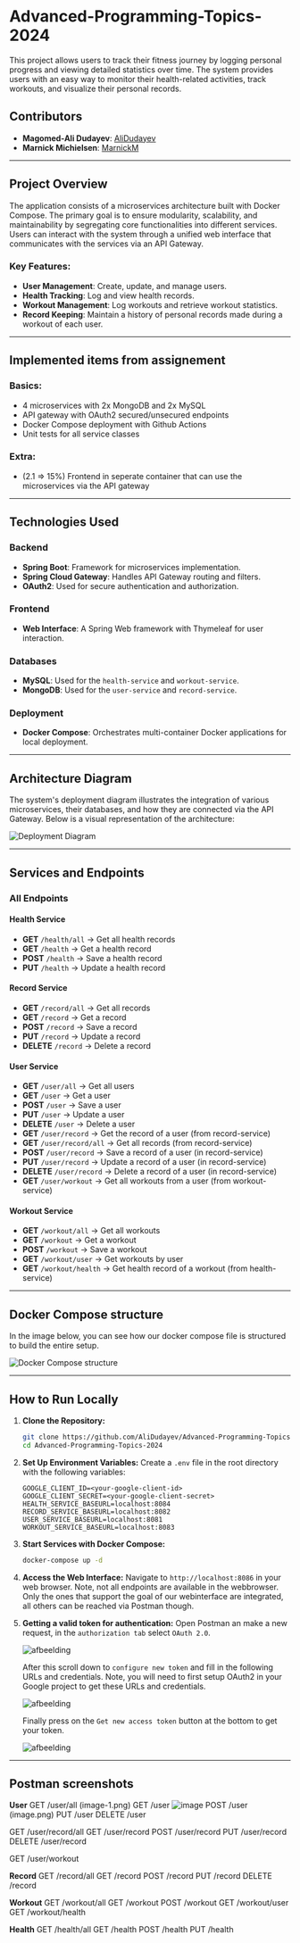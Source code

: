 # Advanced-Programming-Topics-2024

This project allows users to track their fitness journey by logging personal progress and viewing detailed statistics over time. The system provides users with an easy way to monitor their health-related activities, track workouts, and visualize their personal records.

## Contributors
- **Magomed-Ali Dudayev**: [AliDudayev](https://github.com/AliDudayev)
- **Marnick Michielsen**: [MarnickM](https://github.com/MarnickM)

---

## Project Overview

The application consists of a microservices architecture built with Docker Compose. The primary goal is to ensure modularity, scalability, and maintainability by segregating core functionalities into different services. Users can interact with the system through a unified web interface that communicates with the services via an API Gateway.

### Key Features:
- **User Management**: Create, update, and manage users.
- **Health Tracking**: Log and view health records.
- **Workout Management**: Log workouts and retrieve workout statistics.
- **Record Keeping**: Maintain a history of personal records made during a workout of each user.

---

## Implemented items from assignement

### Basics:
- 4 microservices with 2x MongoDB and 2x MySQL
- API gateway with OAuth2 secured/unsecured endpoints
- Docker Compose deployment with Github Actions
- Unit tests for all service classes

### Extra:
- (2.1 => 15%) Frontend in seperate container that can use the microservices via the API gateway

---

## Technologies Used

### Backend
- **Spring Boot**: Framework for microservices implementation.
- **Spring Cloud Gateway**: Handles API Gateway routing and filters.
- **OAuth2**: Used for secure authentication and authorization.

### Frontend
- **Web Interface**: A Spring Web framework with Thymeleaf for user interaction.

### Databases
- **MySQL**: Used for the `health-service` and `workout-service`.
- **MongoDB**: Used for the `user-service` and `record-service`.

### Deployment
- **Docker Compose**: Orchestrates multi-container Docker applications for local deployment.

---

## Architecture Diagram

The system's deployment diagram illustrates the integration of various microservices, their databases, and how they are connected via the API Gateway. Below is a visual representation of the architecture:

![Deployment Diagram](Schema_deployment.drawio.png)

---

## Services and Endpoints

### **All Endpoints**

#### Health Service
- **GET** `/health/all` -> Get all health records
- **GET** `/health` -> Get a health record
- **POST** `/health` -> Save a health record
- **PUT** `/health` -> Update a health record

#### Record Service
- **GET** `/record/all` -> Get all records
- **GET** `/record` -> Get a record
- **POST** `/record` -> Save a record
- **PUT** `/record` -> Update a record
- **DELETE** `/record` -> Delete a record

#### User Service
- **GET** `/user/all` -> Get all users
- **GET** `/user` -> Get a user
- **POST** `/user` -> Save a user
- **PUT** `/user` -> Update a user
- **DELETE** `/user` -> Delete a user
- **GET** `/user/record` -> Get the record of a user (from record-service)
- **GET** `/user/record/all` -> Get all records (from record-service)
- **POST** `/user/record` -> Save a record of a user (in record-service)
- **PUT** `/user/record` -> Update a record of a user (in record-service)
- **DELETE** `/user/record` -> Delete a record of a user (in record-service)
- **GET** `/user/workout` -> Get all workouts from a user (from workout-service)

#### Workout Service
- **GET** `/workout/all` -> Get all workouts
- **GET** `/workout` -> Get a workout
- **POST** `/workout` -> Save a workout
- **GET** `/workout/user` -> Get workouts by user
- **GET** `/workout/health` -> Get health record of a workout (from health-service)

---
## Docker Compose structure

In the image below, you can see how our docker compose file is structured to build the entire setup.

![Docker Compose structure](Docker_Compose.drawio.png)

---

## How to Run Locally

1. **Clone the Repository:**
   ```bash
   git clone https://github.com/AliDudayev/Advanced-Programming-Topics-2024.git
   cd Advanced-Programming-Topics-2024
   ```

2. **Set Up Environment Variables:**
   Create a `.env` file in the root directory with the following variables:
   ```env
   GOOGLE_CLIENT_ID=<your-google-client-id>
   GOOGLE_CLIENT_SECRET=<your-google-client-secret>
   HEALTH_SERVICE_BASEURL=localhost:8084
   RECORD_SERVICE_BASEURL=localhost:8082
   USER_SERVICE_BASEURL=localhost:8081
   WORKOUT_SERVICE_BASEURL=localhost:8083
   ```

3. **Start Services with Docker Compose:**
   ```bash
   docker-compose up -d
   ```

4. **Access the Web Interface:**
   Navigate to `http://localhost:8086` in your web browser.
   Note, not all endpoints are available in the webbrowser. Only the ones that support the goal of our webinterface are integrated, all others can be reached via Postman though.

5. **Getting a valid token for authentication:**
   Open Postman an make a new request, in the `authorization tab` select `OAuth 2.0`.
   
   ![afbeelding](https://github.com/user-attachments/assets/76de8dc8-cf6c-4b49-957c-6ceefc71590a)

   After this scroll down to `configure new token` and fill in the following URLs and credentials. Note, you will need to first setup OAuth2 in your Google project to get these URLs and credentials.
   
   ![afbeelding](https://github.com/user-attachments/assets/229f95ed-90d6-432d-a9d6-ca32b59273ab)

   Finally press on the `Get new access token` button at the bottom to get your token.
   
   ![afbeelding](https://github.com/user-attachments/assets/e7929e96-9757-47c8-ab39-609971ca8ab3)

---

## Postman screenshots

**User**
GET /user/all
(image-1.png)
GET /user
![image](https://github.com/user-attachments/assets/38451884-d158-4296-bdd6-2975053f58ce)
POST /user
(image.png)
PUT /user
DELETE /user

GET /user/record/all
GET /user/record
POST /user/record
PUT /user/record
DELETE /user/record

GET /user/workout

**Record**
GET /record/all
GET /record
POST /record
PUT /record
DELETE /record

**Workout**
GET /workout/all
GET /workout
POST /workout
GET /workout/user
GET /workout/health

**Health**
GET /health/all
GET /health
POST /health
PUT /health
